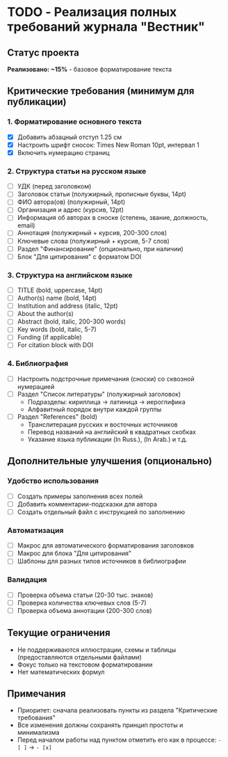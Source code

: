 # TODO - Реализация полных требований журнала "Вестник"

## Статус проекта
**Реализовано: ~15%** - базовое форматирование текста

## Критические требования (минимум для публикации)

### 1. Форматирование основного текста
- [x] Добавить абзацный отступ 1.25 см
- [x] Настроить шрифт сносок: Times New Roman 10pt, интервал 1
- [x] Включить нумерацию страниц

### 2. Структура статьи на русском языке
- [ ] УДК (перед заголовком)
- [ ] Заголовок статьи (полужирный, прописные буквы, 14pt)
- [ ] ФИО автора(ов) (полужирный, 14pt)
- [ ] Организация и адрес (курсив, 12pt)
- [ ] Информация об авторах в сноске (степень, звание, должность, email)
- [ ] Аннотация (полужирный + курсив, 200-300 слов)
- [ ] Ключевые слова (полужирный + курсив, 5-7 слов)
- [ ] Раздел "Финансирование" (опционально, при наличии)
- [ ] Блок "Для цитирования" с форматом DOI

### 3. Структура на английском языке
- [ ] TITLE (bold, uppercase, 14pt)
- [ ] Author(s) name (bold, 14pt)
- [ ] Institution and address (italic, 12pt)
- [ ] About the author(s)
- [ ] Abstract (bold, italic, 200-300 words)
- [ ] Key words (bold, italic, 5-7)
- [ ] Funding (if applicable)
- [ ] For citation block with DOI

### 4. Библиография
- [ ] Настроить подстрочные примечания (сноски) со сквозной нумерацией
- [ ] Раздел "Список литературы" (полужирный заголовок)
  - Подразделы: кириллица → латиница → иероглифика
  - Алфавитный порядок внутри каждой группы
- [ ] Раздел "References" (bold)
  - Транслитерация русских и восточных источников
  - Перевод названий на английский в квадратных скобках
  - Указание языка публикации (In Russ.), (In Arab.) и т.д.

## Дополнительные улучшения (опционально)

### Удобство использования
- [ ] Создать примеры заполнения всех полей
- [ ] Добавить комментарии-подсказки для автора
- [ ] Создать отдельный файл с инструкцией по заполнению

### Автоматизация
- [ ] Макрос для автоматического форматирования заголовков
- [ ] Макрос для блока "Для цитирования"
- [ ] Шаблоны для разных типов источников в библиографии

### Валидация
- [ ] Проверка объема статьи (20-30 тыс. знаков)
- [ ] Проверка количества ключевых слов (5-7)
- [ ] Проверка объема аннотации (200-300 слов)

## Текущие ограничения
- Не поддерживаются иллюстрации, схемы и таблицы (предоставляются отдельными файлами)
- Фокус только на текстовом форматировании
- Нет математических формул

## Примечания
- Приоритет: сначала реализовать пункты из раздела "Критические требования"
- Все изменения должны сохранять принцип простоты и минимализма
- Перед началом работы над пунктом отметить его как в процессе: `- [ ]` → `- [x]`
